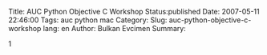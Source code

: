 Title: AUC Python Objective C Workshop
Status:published
Date: 2007-05-11 22:46:00
Tags: auc python mac
Category: 
Slug: auc-python-objective-c-workshop
lang: en
Author: Bulkan Evcimen
Summary: 

1